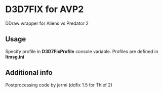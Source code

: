 # D3D7FIX for AVP2

DDraw wrapper for Aliens vs Predator 2

## Usage

Specify profile in **D3D7FixProfile** console variable. Profiles are defined in **ltmsg.ini**

## Additional info

Postprocessing code by jermi (ddfix 1.5 for Thief 2)
